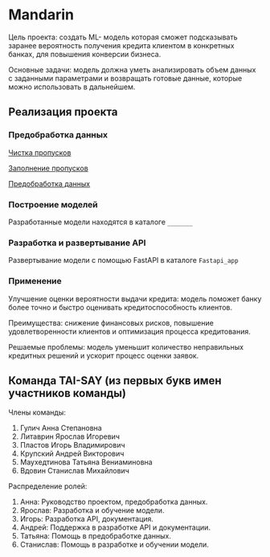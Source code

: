 # Mandarin
Цель проекта: создать ML- модель которая сможет подсказывать заранее вероятность получения кредита клиентом в конкретных банках, для повышения конверсии бизнеса.

Основные задачи: модель должна уметь анализировать объем данных с заданными параметрами и возвращать готовые данные, которые можно использовать в дальнейшем.
## Реализация проекта
### Предобработка данных
[Чистка пропусков](https://github.com/YaRoLit/XAKATOH_2/blob/main/Data_preproc/nansfiller_by_Yaro.py)

[Заполнение пропусков](https://github.com/YaRoLit/XAKATOH_2/tree/main/Data_preproc/Models)

[Предобработка данных](https://github.com/YaRoLit/XAKATOH_2/blob/main/Data_preproc/position_preproc.py)
### Построение моделей
Разработанные модели находятся в каталоге `_______`
### Разработка и развертывание API
Развертывание модели с помощью FastAPI в каталоге `Fastapi_app`
### Применение
Улучшение оценки вероятности выдачи кредита: модель поможет банку более точно и быстро оценивать кредитоспособность клиентов.

Преимущества: снижение финансовых рисков, повышение удовлетворенности клиентов и оптимизация процесса кредитования.

Решаемые проблемы: модель уменьшит количество неправильных кредитных решений и ускорит процесс оценки заявок.

## Команда TAI-SAY (из первых букв имен участников команды)
Члены команды:
1.	Гулич Анна Степановна
2.	Литаврин Ярослав Игоревич
3.	Пластов Игорь Владимирович
4.	Крупский Андрей Викторович
5.	Маухедтинова Татьяна Вениаминовна
6.	Вдовин Станислав Михайлович

Распределение ролей:
1.	Анна: Руководство проектом, предобработка данных.
2.	Ярослав: Разработка и обучение модели.
3.	Игорь: Разработка API, документация.
4.	Андрей: Поддержка в разработке API и документации.
5.	Татьяна: Помощь в предобработке данных.
6.	Станислав: Помощь в разработке и обучении модели.

